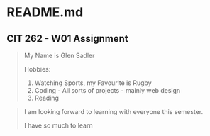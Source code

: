 # README.md

## CIT 262 - W01 Assignment

> My Name is Glen Sadler
>
> Hobbies:
>
> 1.  Watching Sports, my Favourite is Rugby
> 2.  Coding - All sorts of projects - mainly web design
> 3.  Reading

> I am looking forward to learning with everyone this semester.
>
> I have so much to learn
